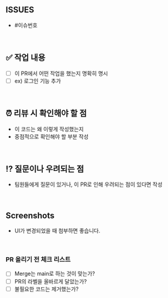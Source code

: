 ## ISSUES
- #이슈번호

<br>

## ✅ 작업 내용
- [ ] 이 PR에서 어떤 작업을 했는지 명확히 명시
- [ ] ex) 로그인 기능 추가

<br>

## ⏰ 리뷰 시 확인해야 할 점
- 이 코드는 왜 이렇게 작성했는지
- 중점적으로 확인해야 할 부분 작성

<br>

## ⁉️ 질문이나 우려되는 점
- 팀원들에게 질문이 있거나, 이 PR로 인해 우려되는 점이 있다면 작성

<br>

##  Screenshots
- UI가 변경되었을 때 첨부하면 좋습니다.

<br>

### PR 올리기 전 체크 리스트
- [ ] Merge는 main로 하는 것이 맞는가?
- [ ] PR의 라벨을 올바르게 달았는가?
- [ ] 불필요한 코드는 제거했는가?
